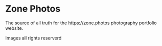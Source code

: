 # Zone Photos

The source of all truth for the https://zone.photos photography portfolio website.

Images all rights reserverd
